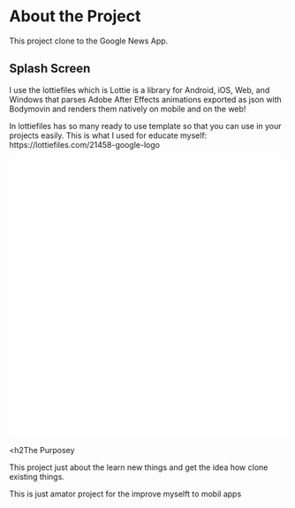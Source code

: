 <h1>About the Project</h1>
<p>This project clone to the Google News App.</p>

<h2>
Splash Screen
</h2>
<p>I use the lottiefiles which is Lottie is a library for Android, iOS, Web, and Windows that parses Adobe After Effects animations exported as json with Bodymovin and renders them natively on mobile and on the web!</p>
In lottiefiles has so many ready to use template so that you can use in your projects easily.
This is what I used for educate myself:
https://lottiefiles.com/21458-google-logo

![GooleGif](https://github.com/denefc/GoogleNewsCloneApp/blob/master/forReadMe/google_logo.gif)

<h2The Purposey</h2>
<p>
This project just about the learn new things and get the idea how clone existing things.
</p>
<p>This is just amator project for the improve myselft to mobil apps</p>
